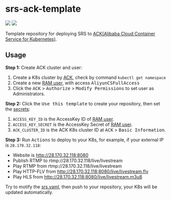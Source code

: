 # srs-ack-template

![](http://ossrs.net/gif/v1/sls.gif?site=github.com&path=/k8s/ack/ossrs/srs-ack-template)
[![](https://github.com/ossrs/srs-ack-template/actions/workflows/alibabacloud.yml/badge.svg)](https://github.com/ossrs/srs-ack-template/actions/workflows/alibabacloud.yml)

Template repository for deploying SRS to [ACK(Alibaba Cloud Container Service for Kubernetes)](https://www.alibabacloud.com/product/kubernetes).

## Usage

**Step 1:** Create ACK cluster and user:

1. Create a K8s cluster by [ACK](https://cs.console.aliyun.com), check by command `kubectl get namespace`
1. Create a new [RAM user](https://ram.console.aliyun.com/users), with access <kbd>AliyunCSFullAccess</kbd>
1. Click the <kbd>ACK</kbd> > <kbd>Authorize</kbd> > <kbd>Modify Permissions</kbd> to set user as Administrators.

**Step 2:** Click the <kbd>Use this template</kbd> to create your repository, then set the [secrets](https://github.com/ossrs/srs-ack-template/settings/secrets/actions):

1. `ACCESS_KEY_ID` is the AccessKey ID of [RAM user](https://ram.console.aliyun.com/users).
1. `ACCESS_KEY_SECRET` is the AccessKey Secret of [RAM user](https://ram.console.aliyun.com/users).
1. `ACK_CLUSTER_ID` is the ACK K8s cluster ID at <kbd>ACK</kbd> > <kbd>Basic Information</kbd>.

**Step 3:** Run <kbd>Actions</kbd> to deploy to your K8s, for example, if your external IP is `28.170.32.118`:

* Website is http://28.170.32.118:8080
* Publish RTMP to rtmp://28.170.32.118/live/livestream
* Play RTMP from rtmp://28.170.32.118/live/livestream
* Play HTTP-FLV from http://28.170.32.118:8080/live/livestream.flv
* Play HLS from http://28.170.32.118:8080/live/livestream.m3u8

Try to motify the [srs.yaml](srs.yaml), then push to your repository, your K8s will be updated automatically.


